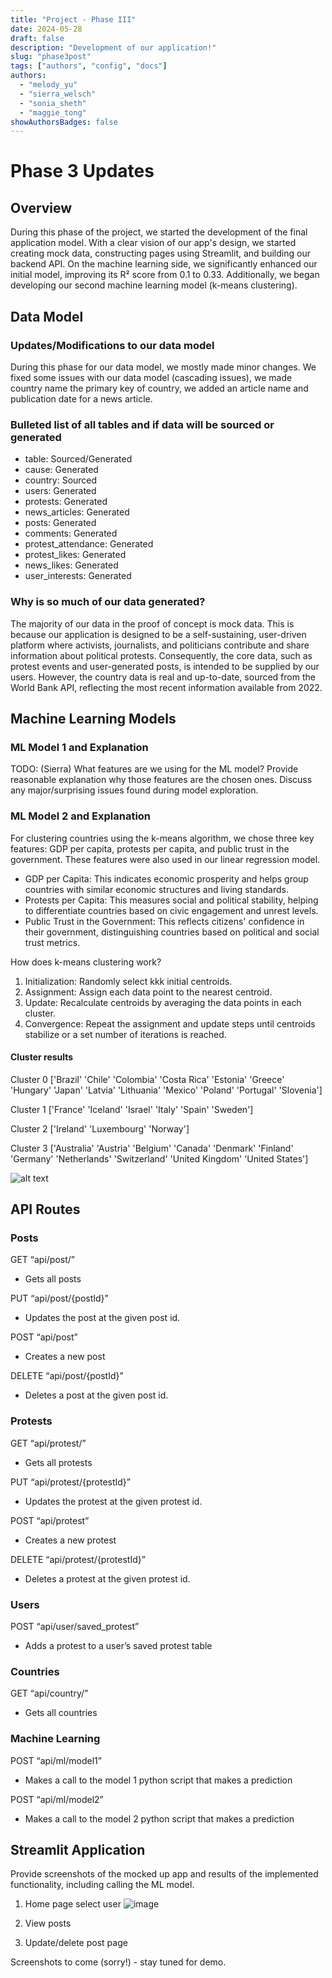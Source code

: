```yaml
---
title: "Project - Phase III"
date: 2024-05-28
draft: false
description: "Development of our application!"
slug: "phase3post"
tags: ["authors", "config", "docs"]
authors:
  - "melody_yu"
  - "sierra_welsch"
  - "sonia_sheth"
  - "maggie_tong"
showAuthorsBadges: false
---
```


# Phase 3 Updates

## Overview

During this phase of the project, we started the development of the final application model. With a clear vision of our app's design, we started creating mock data, constructing pages using Streamlit, and building our backend API. On the machine learning side, we significantly enhanced our initial model, improving its R² score from 0.1 to 0.33. Additionally, we began developing our second machine learning model (k-means clustering).

## Data Model

### Updates/Modifications to our data model

During this phase for our data model, we mostly made minor changes. We fixed some issues with our data model (cascading issues), we made country name the primary key of country, we added an article name and publication date for a news article.

### Bulleted list of all tables and if data will be sourced or generated

- table: Sourced/Generated
- cause: Generated
- country: Sourced
- users: Generated
- protests: Generated
- news_articles: Generated
- posts: Generated
- comments: Generated
- protest_attendance: Generated
- protest_likes: Generated
- news_likes: Generated
- user_interests: Generated

### Why is so much of our data generated?

The majority of our data in the proof of concept is mock data. This is because our application is designed to be a self-sustaining, user-driven platform where activists, journalists, and politicians contribute and share information about political protests. Consequently, the core data, such as protest events and user-generated posts, is intended to be supplied by our users. However, the country data is real and up-to-date, sourced from the World Bank API, reflecting the most recent information available from 2022.

## Machine Learning Models

### ML Model 1 and Explanation

TODO: (Sierra) What features are we using for the ML model? Provide reasonable explanation why those features are the chosen ones. Discuss any major/surprising issues found during model exploration.

### ML Model 2 and Explanation

For clustering countries using the k-means algorithm, we chose three key features: GDP per capita, protests per capita, and public trust in the government. These features were also used in our linear regression model.

- GDP per Capita: This indicates economic prosperity and helps group countries with similar economic structures and living standards.
- Protests per Capita: This measures social and political stability, helping to differentiate countries based on civic engagement and unrest levels.
- Public Trust in the Government: This reflects citizens' confidence in their government, distinguishing countries based on political and social trust metrics.

How does k-means clustering work?

1. Initialization: Randomly select kkk initial centroids.
2. Assignment: Assign each data point to the nearest centroid.
3. Update: Recalculate centroids by averaging the data points in each cluster.
4. Convergence: Repeat the assignment and update steps until centroids stabilize or a set number of iterations is reached.

#### Cluster results

Cluster 0
['Brazil' 'Chile' 'Colombia' 'Costa Rica' 'Estonia' 'Greece' 'Hungary'
'Japan' 'Latvia' 'Lithuania' 'Mexico' 'Poland' 'Portugal' 'Slovenia']

Cluster 1
['France' 'Iceland' 'Israel' 'Italy' 'Spain' 'Sweden']

Cluster 2
['Ireland' 'Luxembourg' 'Norway']

Cluster 3
['Australia' 'Austria' 'Belgium' 'Canada' 'Denmark' 'Finland' 'Germany'
'Netherlands' 'Switzerland' 'United Kingdom' 'United States']

![alt text](https://lh3.googleusercontent.com/pw/AP1GczMvL5DE6k3tmitaXrLGjrCzXYRyCYbADulf5dvGrDsNCkVMULCPHdxjPpUlKxM5MvfHROvDvh6Q0_5gIAsLdz0im3pUkwqEXnFhA4FEuko7xISke-Qx=w2400)

## API Routes

### Posts

GET “api/post/”

- Gets all posts

PUT “api/post/{postId}”

- Updates the post at the given post id.

POST “api/post”

- Creates a new post

DELETE “api/post/{postId}”

- Deletes a post at the given post id.

### Protests

GET “api/protest/”

- Gets all protests

PUT “api/protest/{protestId}”

- Updates the protest at the given protest id.

POST “api/protest”

- Creates a new protest

DELETE “api/protest/{protestId}”

- Deletes a protest at the given protest id.

### Users

POST “api/user/saved_protest”

- Adds a protest to a user’s saved protest table

### Countries

GET “api/country/”

- Gets all countries

### Machine Learning

POST “api/ml/model1”

- Makes a call to the model 1 python script that makes a prediction

POST “api/ml/model2”

- Makes a call to the model 2 python script that makes a prediction

## Streamlit Application

Provide screenshots of the mocked up app and results of the implemented functionality, including calling the ML model.

1. Home page select user
![image](https://i.imgur.com/Pi4ftz6.png)
2. View posts

3. Update/delete post page

Screenshots to come (sorry!) - stay tuned for demo.
